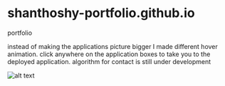 # shanthoshy-portfolio.github.io
 portfolio

 instead of making the applications picture bigger I made different hover animation.
 click anywhere on the application boxes to take you to the deployed application.
 algorithm for contact is still under development

![alt text](https://github.com/shanthosh3/shanthoshy-portfolio.github.io/blob/images/APP.jpg?raw=true)